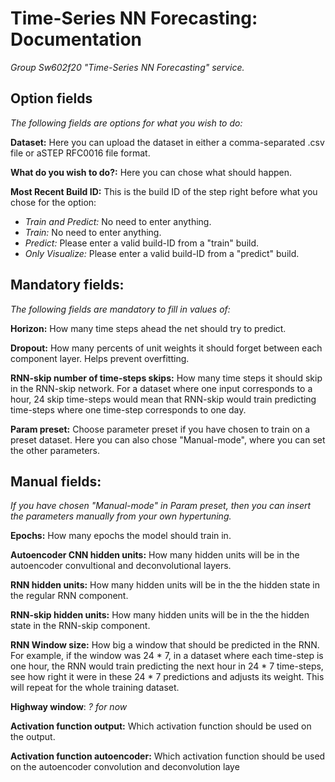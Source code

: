 # Time-Series NN Forecasting: Documentation
*Group Sw602f20 "Time-Series NN Forecasting" service.*

## Option fields
*The following fields are options for what you wish to do:*

**Dataset:** Here you can upload the dataset in either a comma-separated .csv file or aSTEP RFC0016 file format. 

**What do you wish to do?:** Here you can chose what should happen.

**Most Recent Build ID:** This is the build ID of the step right before what you chose for the option:
- *Train and Predict:* No need to enter anything.
- *Train:* No need to enter anything.
- *Predict:* Please enter a valid build-ID from a "train" build.
- *Only Visualize:* Please enter a valid build-ID from a "predict" build.

## Mandatory fields:
*The following fields are mandatory to fill in values of:*

**Horizon:** How many time steps ahead the net should try to predict.

**Dropout:** How many percents of unit weights it should forget between each component layer. Helps prevent overfitting.

**RNN-skip number of time-steps skips:** How many time steps it should skip in the RNN-skip network. For a dataset where one input corresponds to a hour, 24 skip time-steps would mean that RNN-skip would train predicting time-steps where one time-step corresponds to one day.

**Param preset:** Choose parameter preset if you have chosen to train on a preset dataset. Here you can also chose "Manual-mode", where you can set the other parameters.

## Manual fields:
*If you have chosen "Manual-mode" in Param preset, then you can insert the parameters manually from your own hypertuning.*

**Epochs:** How many epochs the model should train in.

**Autoencoder CNN hidden units:** How many hidden units will be in the autoencoder convultional and deconvolutional layers.

**RNN hidden units:** How many hidden units will be in the the hidden state in the regular RNN component.

**RNN-skip hidden units:** How many hidden units will be in the the hidden state in the RNN-skip component.

**RNN Window size:** How big a window that should be predicted in the RNN. For example, if the window was 24 * 7, in a dataset where each time-step is one hour, the RNN would train predicting the next hour in 24 * 7 time-steps, see how right it were in these 24 * 7 predictions and adjusts its weight. This will repeat for the whole training dataset.  

**Highway window**: *? for now*

**Activation function output:** Which activation function should be used on the output.

**Activation function autoencoder:** Which activation function should be used on the autoencoder convolution and deconvolution laye